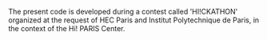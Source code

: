 The present code is developed during a contest called 'HI!CKATHON' organized at the request of HEC Paris and Institut Polytechnique de Paris, in the context of the Hi! PARIS Center.
